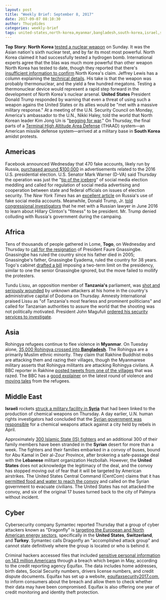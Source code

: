 ```yaml
---
layout: post
title: "Weekly Brief: September 8, 2017"
date: 2017-09-07 08:10:30
author: Thucydides
categories: weekly-brief
tags: united-states,north-korea,myanmar,bangladesh,south-korea,israel,syria,togo,tanzania,switzerland,turkey,lebanon
---
```


**Top Story**: **North Korea** [tested a nuclear weapon](https://www.nytimes.com/2017/09/03/world/asia/north-korea-tremor-possible-6th-nuclear-test.html) on Sunday. It was the Asian nation's sixth nuclear test, and by far its most most powerful. North Korea claimed it had successfully tested a hydrogen bomb. International experts agree that the blas was much more powerful than other weapon North Korea has tested to date, though they reported that there's [insufficient information to confirm](https://www.nytimes.com/2017/09/03/science/north-korea-bomb-test.html) North Korea's claim. Jeffrey Lewis has a column explaining the [technical details](http://foreignpolicy.com/2017/09/04/welcome-to-the-thermonuclear-club-north-korea/). His take is that the weapon was probably thermonuclear, and the yield a few hundred megatons. Testing a thermonuclear device would represent a rapid step forward in the development of North Korea's nuclear arsenal. **United States** President Donald Trump responded by warning that even a threat of using such a weapon agains the United States or its allies would be "met with a massive military response." At a meeting of the U.N. Security Council on Monday, America's ambassador to the U.N., Nikki Haley, told the world that North Korean leader Kim Jong Un is "[begging for war](http://www.npr.org/sections/thetwo-way/2017/09/04/548461574/haley-north-korea-begging-for-war)." On Thursday, the final parts of a [Terminal High Altitude Area Defense](https://www.theguardian.com/world/2017/sep/07/south-korea-deploys-missile-system-as-us-strengthens-north-korea-trade-threat) (THAAD) system&mdash;an American missile defense system&mdash;arrived at a military base in **South Korea** amidst protests.

## Americas

Facebook announced Wednesday that 470 fake accounts, likely run by Russia, [purchased around $100,000](https://www.washingtonpost.com/business/technology/facebook-accounts-from-russia-bought-ads-during-us-campaign/2017/09/06/55793266-9362-11e7-8482-8dc9a7af29f9_story.html) in advertisements related to the 2016 U.S. presidential election. U.S. Senator Mark Warner (D-VA) said Thursday the operation was just the "[tip of the iceberg](http://www.cnn.com/2017/09/07/politics/warner-facebook-russia-hacking/index.html?sr=twCNNp090717warner-facebook-russia-hacking1112AMVODtop&CNNPolitics=Tw)" of social media election meddling and called for regulation of social media advertising and cooperation between state and federal officials on issues of election security. The _New York Times_ has an [excellent article](https://www.nytimes.com/2017/09/07/us/politics/russia-facebook-twitter-election.html) on Russia's use of fake social media accounts. Meanwhile, Donald Trump, Jr. [told congressional investigators](https://www.nytimes.com/2017/09/07/us/politics/trump-russia-investigation.html) that he met with a Russian lawyer in June 2016 to learn about Hillary Clinton's "fitness" to be president. Mr. Trump denied colluding with Russia's government during the campaing.

## Africa

Tens of thousands of people gathered in Lome, **Togo**, on Wednesday and Thursday to [call for the resignation](http://www.bbc.com/news/world-africa-41174005) of President Faure Gnassingbe. Gnassingbe has ruled the country since his father died in 2005; Gnassingbe's father, Gnassingbe Eyadema, ruled the country for 38 years. Togo's cabinet [drafted a bill](http://www.huffingtonpost.com/entry/togo-protests_us_59b05298e4b0354e440f0686) imposing a two-term limit on the presidency, similar to one the senior Gnassingbe ignored, but the move failed to mollify the protesters.

Tundu Lissu, an opposition member of **Tanzania's** parliament, was [shot and seriously wounded](http://www.aljazeera.com/news/2017/09/tanzania-opposition-mp-tundu-lissu-wounded-gunmen-170907131959935.html) by unknown attackers at his home in the country's administrative capital of Dodoma on Thursday. Amnesty International praised Lissu as "of Tanzania's most fearless and prominent politicians" and called for Tanzanian authorities to assure the world that the shooting was not politically motivated. President John Magufuli [ordered his security services to investigate](https://af.reuters.com/article/africaTech/idAFL8N1LO3UF).

## Asia

Rohingya refugees continue to flee violence in **Myanmar**. On Tuesday alone, [35,000 Rohingya crossed into **Bangladesh**](http://www.bbc.com/news/world-asia-41158703). The Rohingya are a primarily Muslim ethnic minority. They claim that Rakhine Buddhist mobs are attacking them and razing their villages, though the Myanmarese military asserts that Rohingya militants are attacking Rohingya civilans. A BBC reporter in Rakhine [posted tweets from one of the villages](https://twitter.com/i/moments/905812298023018497) that was razed. The BBC has a [good explainer](http://www.bbc.com/news/world-asia-41082689) on the latest round of violence and [moving tales](http://www.bbc.com/news/world-asia-41189748) from the refugees.

## Middle East

**Israeli** rockets [struck a military facility in **Syria**](https://www.washingtonpost.com/world/israeli-airstrikes-target-syrian-research-center-linked-to-chemical-weapons/2017/09/07/2230abda-93a5-11e7-b9bc-b2f7903bab0d_story.html) that had been linked to the production of chemical weapons on Thursday. A day earlier, U.N. human rights investigators had concluded that the [Syrian government was responsible](http://www.bbc.com/news/world-middle-east-41173133) for a chemical weapons attack against a city held by rebels in April.

Approximately [300 Islamic State (IS) fighters](https://www.nytimes.com/2017/09/07/world/middleeast/isis-syria-convoy.html) and an additional 300 of their family members have been stranded in the **Syrian** desert for more than a week. The fighters and their families embarked in a convoy of buses, bound for Abu Kamal in Deir al-Zour Province, after brokering a safe-passage deal with the **Lebanese** militant organization Hezbollah. However, the **United States** does not acknowledge the legitimacy of the deal, and the convoy has stopped moving out of fear that it will be targeted by American airstrikes. The United States Central Command (CentCom) claims that it has [permitted food and water to reach the convoy](http://www.businessinsider.com/isis-convoy-stuck-iraq-syria-2017-9) and called on the Syrian government to evacuate civilians. The United States has not attacked the convoy, and six of the original 17 buses turned back to the city of Palmyra without incident.

## Cyber
Cybersecurity company Symantec reported Thursday that a group of cyber attackers known as "Dragonfly" is [targeting the European and North American energy sectors](https://www.symantec.com/connect/blogs/dragonfly-western-energy-sector-targeted-sophisticated-attack-group), specifically in the **United States**, **Switzerland**, and **Turkey**. Symantec calls Dragonfly an "accomplished attack group" and cannot state definitively where the group is located or who is behind it.

Criminal hackers accessed files that included [sensitive personal information on 143 million Americans](https://www.washingtonpost.com/news/the-switch/wp/2017/09/07/hackers-steal-personal-data-for-143-million-americans-from-credit-reporting-agency-equifax/) through a breach which began in May, according to the credit reporting agency Equifax. The data includes home addresses, birth dates, Social Security numbers, drivers license numbers, and credit dispute documents. Equifax has set up a website, [equifaxsecurity2017.com](https://www.equifaxsecurity2017.com/), to inform consumers about the breach and allow them to check whether their data may have been compromised. Equifax is also offering one year of credit monitoring and identity theft protection.
